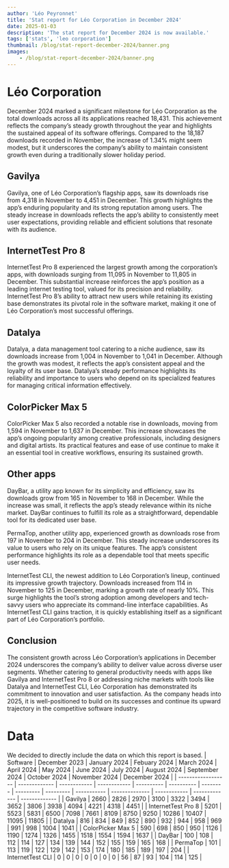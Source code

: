 ```yaml
---
author: 'Léo Peyronnet'
title: 'Stat report for Léo Corporation in December 2024'
date: 2025-01-03
description: 'The stat report for December 2024 is now available.'
tags: ['stats', 'leo corporation']
thumbnail: /blog/stat-report-december-2024/banner.png
images:
    - /blog/stat-report-december-2024/banner.png
---
```


# Léo Corporation

December 2024 marked a significant milestone for Léo Corporation as the total downloads across all its applications reached 18,431. This achievement reflects the company’s steady growth throughout the year and highlights the sustained appeal of its software offerings. Compared to the 18,187 downloads recorded in November, the increase of 1.34% might seem modest, but it underscores the company’s ability to maintain consistent growth even during a traditionally slower holiday period.

## Gavilya

Gavilya, one of Léo Corporation’s flagship apps, saw its downloads rise from 4,318 in November to 4,451 in December. This growth highlights the app’s enduring popularity and its strong reputation among users. The steady increase in downloads reflects the app’s ability to consistently meet user expectations, providing reliable and efficient solutions that resonate with its audience.

## InternetTest Pro 8

InternetTest Pro 8 experienced the largest growth among the corporation’s apps, with downloads surging from 11,095 in November to 11,805 in December. This substantial increase reinforces the app’s position as a leading internet testing tool, valued for its precision and reliability. InternetTest Pro 8’s ability to attract new users while retaining its existing base demonstrates its pivotal role in the software market, making it one of Léo Corporation’s most successful offerings.

## Datalya

Datalya, a data management tool catering to a niche audience, saw its downloads increase from 1,004 in November to 1,041 in December. Although the growth was modest, it reflects the app’s consistent appeal and the loyalty of its user base. Datalya’s steady performance highlights its reliability and importance to users who depend on its specialized features for managing critical information effectively.

## ColorPicker Max 5

ColorPicker Max 5 also recorded a notable rise in downloads, moving from 1,594 in November to 1,637 in December. This increase showcases the app’s ongoing popularity among creative professionals, including designers and digital artists. Its practical features and ease of use continue to make it an essential tool in creative workflows, ensuring its sustained growth.

## Other apps

DayBar, a utility app known for its simplicity and efficiency, saw its downloads grow from 165 in November to 168 in December. While the increase was small, it reflects the app’s steady relevance within its niche market. DayBar continues to fulfill its role as a straightforward, dependable tool for its dedicated user base.

PermaTop, another utility app, experienced growth as downloads rose from 197 in November to 204 in December. This steady increase underscores its value to users who rely on its unique features. The app’s consistent performance highlights its role as a dependable tool that meets specific user needs.

InternetTest CLI, the newest addition to Léo Corporation’s lineup, continued its impressive growth trajectory. Downloads increased from 114 in November to 125 in December, marking a growth rate of nearly 10%. This surge highlights the tool’s strong adoption among developers and tech-savvy users who appreciate its command-line interface capabilities. As InternetTest CLI gains traction, it is quickly establishing itself as a significant part of Léo Corporation’s portfolio.

## Conclusion

The consistent growth across Léo Corporation’s applications in December 2024 underscores the company’s ability to deliver value across diverse user segments. Whether catering to general productivity needs with apps like Gavilya and InternetTest Pro 8 or addressing niche markets with tools like Datalya and InternetTest CLI, Léo Corporation has demonstrated its commitment to innovation and user satisfaction. As the company heads into 2025, it is well-positioned to build on its successes and continue its upward trajectory in the competitive software industry.

# Data

We decided to directly include the data on which this report is based.
| Software | December 2023 | January 2024 | Febuary 2024 | March 2024 | April 2024 | May 2024 | June 2024 | July 2024 | August 2024 | September 2024 | October 2024 | November 2024 | December 2024 |
| ------------------ | ------------- | ------------ | ------------ | ---------- | ---------- | -------- | --------- | --------- | ----------- | -------------- | ------------ | ------------- | ------------- |
| Gavilya | 2660 | 2826 | 2970 | 3100 | 3322 | 3494 | 3652 | 3806 | 3938 | 4094 | 4221 | 4318 | 4451 |
| InternetTest Pro 8 | 5201 | 5523 | 5831 | 6500 | 7098 | 7661 | 8109 | 8750 | 9250 | 10286 | 10407 | 11095 | 11805 |
| Datalya | 816 | 834 | 849 | 852 | 890 | 932 | 944 | 958 | 969 | 991 | 998 | 1004 | 1041 |
| ColorPicker Max 5 | 590 | 698 | 850 | 950 | 1126 | 1190 | 1274 | 1326 | 1455 | 1518 | 1554 | 1594 | 1637 |
| DayBar | 100 | 108 | 112 | 114 | 127 | 134 | 139 | 144 | 152 | 155 | 159 | 165 | 168 |
| PermaTop | 101 | 113 | 119 | 122 | 129 | 142 | 153 | 174 | 180 | 185 | 189 | 197 | 204 |
| InternetTest CLI | 0 | 0 | 0 | 0 | 0 | 0 | 0 | 56 | 87 | 93 | 104 | 114 | 125 |

